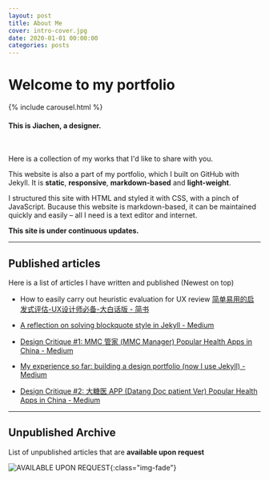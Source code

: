```yaml
---
layout: post
title: About Me
cover: intro-cover.jpg
date: 2020-01-01 00:00:00
categories: posts
---
```


# Welcome to my portfolio

{% include carousel.html %}

#### This is Jiachen, a designer.

<br>

Here is a collection of my works that I'd like to share with you.

This website is also a part of my portfolio, which I built on GitHub with Jekyll. It is **static**, **responsive**, **markdown-based** and **light-weight**.

I structured this site with HTML and styled it with CSS, with a pinch of JavaScript. Bucause this website is markdown-based, it can be maintained quickly and easily – all I need is a text editor and internet.

**This site is under continuous updates.**

---
##  Published articles
Here is a list of articles I have written and published (Newest on top)

- How to easily carry out heuristic evaluation for UX review [简单易用的启发式评估-UX设计师必备-大白话版 - 简书](https://www.jianshu.com/p/6903f48ea240)

- [A reflection on solving blockquote style in Jekyll - Medium](https://medium.com/@cjcnex/a-reflection-on-solving-blockquote-style-in-jekyll-e6109c8c03a)

- [Design Critique #1: MMC 管家 (MMC Manager) Popular Health Apps in China - Medium](https://medium.com/@cjcnex/design-critique-1-mmc-%E7%AE%A1%E5%AE%B6-mmc-manager-popular-health-apps-in-china-d9acb0761f38)

- [My experience so far: building a design portfolio (now I use Jekyll) - Medium](https://medium.com/@cjcnex/my-experience-so-far-building-a-design-portfolio-now-i-use-jekyll-378fe94cb816)

- [Design Critique #2: 大糖医 APP (Datang Doc patient Ver) Popular Health Apps in China - Medium](https://medium.com/@cjcnex/design-critique-2-%E5%A4%A7%E7%B3%96%E5%8C%BB-app-sugar-doc-popular-health-apps-in-china-2a4805eed5e2)

---
## Unpublished Archive

List of unpublished articles that are **available upon request**


![AVAILABLE UPON REQUEST]({{site.baseurl}}/assets/images/killlakill.png){:class="img-fade"}
